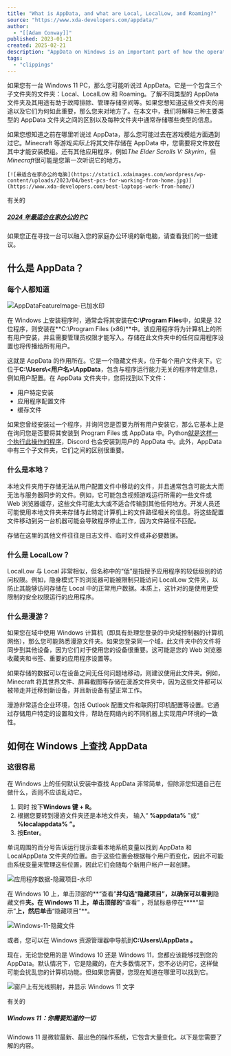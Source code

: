 ```yaml
---
title: "What is AppData, and what are Local, LocalLow, and Roaming?"
source: "https://www.xda-developers.com/appdata/"
author:
  - "[[Adam Conway]]"
published: 2023-01-21
created: 2025-02-21
description: "AppData on Windows is an important part of how the operating system works, but what are its three subfolders, and what do they do?"
tags:
  - "clippings"
---
```

如果您有一台 Windows 11 PC，那么您可能听说过 AppData。它是一个包含三个子文件夹的文件夹：Local、LocalLow 和 Roaming。了解不同类型的 AppData 文件夹及其用途有助于故障排除、管理存储空间等。如果您想知道这些文件夹的用途以及它们为何如此重要，那么您来对地方了。在本文中，我们将解释三种主要类型的 AppData 文件夹之间的区别以及每种文件夹中通常存储哪些类型的信息。

如果您想知道之前在哪里听说过 AppData，那么您可能过去在游戏模组方面遇到过它。Minecraft 等游戏*实际上*将其文件存储在 AppData 中，您需要将文件放在其中才能安装模组。还有其他应用程序，例如*The Elder Scrolls V: Skyrim*，但*Minecraft*很可能是您第一次听说它的地方。

    [![最适合在家办公的电脑](https://static1.xdaimages.com/wordpress/wp-content/uploads/2023/04/best-pcs-for-working-from-home.jpg)](https://www.xda-developers.com/best-laptops-work-from-home/)

有关的

##### [2024 年最适合在家办公的 PC](https://www.xda-developers.com/best-laptops-work-from-home/ "2024 年最适合在家办公的 PC")

如果您正在寻找一台可以融入您的家庭办公环境的新电脑，请查看我们的一些建议。

## 什么是 AppData？

### 每个人都知道

![AppDataFeatureImage-已加水印](https://static1.xdaimages.com/wordpress/wp-content/uploads/2023/01/appdatafeatureimage-watermarked.jpg)

在 Windows 上安装程序时，通常会将其安装在**C:\\Program Files**中，如果是 32 位程序，则安装在**C:\\Program Files (x86)**中。该应用程序将为计算机上的所有用户安装，并且需要管理员权限才能写入。存储在此文件夹中的任何应用程序设置也将传播给所有用户。

这就是 AppData 的作用所在。它是一个隐藏文件夹，位于每个用户文件夹下。它位于**C:\\Users\\<用户名>\\AppData**，包含与程序运行能力无关的程序特定信息，例如用户配置。在 AppData 文件夹中，您将找到以下文件：

- 用户特定安装
- 应用程序配置文件
- 缓存文件

如果您曾经安装过一个程序，并询问您是否要为所有用户安装它，那么它基本上是在询问您是否要将其安装到 Program Files 或 AppData 中。Python[就是这样一个执行此操作的程序](https://www.xda-developers.com/how-to-install-python/)，Discord 也会安装到用户的 AppData 中。此外，AppData 中有三个子文件夹，它们之间的区别很重要。

### 什么是本地？

本地文件夹用于存储无法从用户配置文件中移动的文件，并且通常包含可能太大而无法与服务器同步的文件。例如，它可能包含视频游戏运行所需的一些文件或 Web 浏览器缓存，这些文件可能太大或不适合传输到其他任何地方。开发人员还可能使用本地文件夹来存储与此特定计算机上的文件路径相关的信息。将这些配置文件移动到另一台机器可能会导致程序停止工作，因为文件路径不匹配。

存储在这里的其他文件往往是日志文件、临时文件或非必要数据。

### 什么是 LocalLow？

LocalLow 与 Local 非常相似，但名称中的“低”是指授予应用程序的较低级别的访问权限。例如，隐身模式下的浏览器可能被限制只能访问 LocalLow 文件夹，以防止其能够访问存储在 Local 中的正常用户数据。本质上，这针对的是使用更受限制的安全权限运行的应用程序。

### 什么是漫游？

如果您在域中使用 Windows 计算机（即具有处理您登录的中央域控制器的计算机网络），那么您可能熟悉漫游文件夹。如果您登录同一个域，此文件夹中的文件将同步到其他设备，因为它们对于使用您的设备很重要。这可能是您的 Web 浏览器收藏夹和书签、重要的应用程序设置等。

如果存储的数据可以在设备之间无任何问题地移动，则建议使用此文件夹。例如，Minecraft 将其世界文件、屏幕截图等存储在漫游文件夹中，因为这些文件都可以被带走并迁移到新设备，并且新设备有望正常工作。

漫游非常适合企业环境，包括 Outlook 配置文件和联网打印机配置等设置。它通过存储用户特定的设置和文件，帮助在网络内的不同机器上实现用户环境的一致性。

## 如何在 Windows 上查找 AppData

### 这很容易

在 Windows 上的任何默认安装中查找 AppData 非常简单，但除非您知道自己在做什么，否则不应该乱动它。

1. 同时 按下**Windows 键 + R。**
2. 根据您要转到漫游文件夹还是本地文件夹， 输入“ **%appdata%** ”或“ **%localappdata% ”。**
3. 按**Enter**。

单词周围的百分号告诉运行提示查看本地系统变量以找到 AppData 和 LocalAppData 文件夹的位置。由于这些位置会根据每个用户而变化，因此不可能由系统变量来管理这些位置，因此它们会随每个新用户帐户一起创建。

![应用程序数据-隐藏项目-水印](https://static1.xdaimages.com/wordpress/wp-content/uploads/2023/01/appdata-hidden-items-watermarked.jpg)

在 Windows 10 上，单击顶部的**“查看”**并勾选“隐藏项目”，以确保可以看到**隐藏文件**夹。在 Windows 11 上，单击顶部的**“查看” ，将鼠标悬停在****“显示”**上，然后单击**“隐藏项目”**。

![Windows-11-隐藏文件](https://static1.xdaimages.com/wordpress/wp-content/uploads/2023/01/windows-11-hidden-files.jpg)

或者，您可以在 Windows 资源管理器中导航到**C:\\Users\\<user>\\AppData 。**

现在，无论您使用的是 Windows 10 还是 Windows 11，您都应该能够找到您的 AppData。默认情况下，它是隐藏的，在大多数情况下，您不必访问它，这样做可能会扰乱您的计算机功能。但如果您需要，您现在知道在哪里可以找到它。

![窗户上有光线照射，并显示 Windows 11 文字](https://static1.xdaimages.com/wordpress/wp-content/uploads/2021/06/Windows-11-hero-page.jpg)

有关的

##### Windows 11：你需要知道的一切

Windows 11 是微软最新、最出色的操作系统，它包含大量变化。以下是您需要了解的内容。